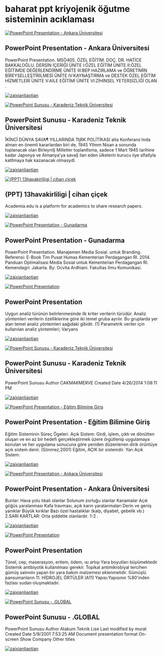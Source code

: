 # baharat ppt kriyojenik öğutme sisteminin acıklaması
<a href="https://mnn.zoosnet.net/LR/Chatpre.aspx?id=MNN94995150&p=https://topgrinding.com/" target="_blank">![PowerPoint Presentation - Ankara Üniversitesi](https://github.com/technlg/images/blob/main/55.jpg)</a>
## PowerPoint Presentation - Ankara Üniversitesi
PowerPoint Presentation. MSÖ405. ÖZEL EĞİTİM. DOÇ. DR. HATİCE BAKKALOĞLU. DERSİN İÇERİĞİ ÜNİTE I:ÖZEL EĞİTİM ÜNİTE II:ÖZEL EĞİTİMDE DEĞERLENDİRME ÜNİTE III:BEP HAZIRLAMA ve ÖĞRETİMİN BİREYSELLEŞTİRİLMESİ ÜNİTE IV:KAYNAŞTIRMA ve DESTEK ÖZEL EĞİTİM HİZMETLERİ ÜNİTE V:AİLE EĞİTİMİ ÜNİTE VI:ZİHİNSEL YETERSİZLİĞİ OLAN .
<a href="https://mnn.zoosnet.net/LR/Chatpre.aspx?id=MNN94995150&p=https://topgrinding.com/" target="_blank"><img src="https://github.com/technlg/images/raw/main/chat11.jpg" alt="zaixianliaotian"/></a><a href="//whatsapp.shibangsoft.com/WhatsApp.php" ><img src="https://github.com/technlg/images/raw/main/chat11.png" alt=""></a>
<a href="https://mnn.zoosnet.net/LR/Chatpre.aspx?id=MNN94995150&p=https://topgrinding.com/" target="_blank">![PowerPoint Sunusu - Karadeniz Teknik Üniversitesi](https://github.com/technlg/images/blob/main/40.jpg)</a>
## PowerPoint Sunusu - Karadeniz Teknik Üniversitesi
ÎKÍNCÎ DÜNYA SAVA¶ YILLARINDA TtjRK POLÍTÍKASI alta Konferans'mda alman en önemli kararlardan biri de, 1945 Yllmm Nisan a sonunda toplanacak olan Birleyni§ Milletler toplantlsma, sadece 1 Mart 1945 tarihine kadar Japonya ve Almanya'ya sava§ ilan eden ülkelerin kurucu iiye slfatlyla katllmaya hak kazanacak olmasydl.
<a href="https://mnn.zoosnet.net/LR/Chatpre.aspx?id=MNN94995150&p=https://topgrinding.com/" target="_blank"><img src="https://github.com/technlg/images/raw/main/chat11.jpg" alt="zaixianliaotian"/></a><a href="//whatsapp.shibangsoft.com/WhatsApp.php" ><img src="https://github.com/technlg/images/raw/main/chat11.png" alt=""></a>
<a href="https://mnn.zoosnet.net/LR/Chatpre.aspx?id=MNN94995150&p=https://topgrinding.com/" target="_blank">![(PPT) 13havakirliligi | cihan çiçek](https://github.com/technlg/images/blob/main/20.jpg)</a>
## (PPT) 13havakirliligi | cihan çiçek
Academia.edu is a platform for academics to share research papers.
<a href="https://mnn.zoosnet.net/LR/Chatpre.aspx?id=MNN94995150&p=https://topgrinding.com/" target="_blank"><img src="https://github.com/technlg/images/raw/main/chat11.jpg" alt="zaixianliaotian"/></a><a href="//whatsapp.shibangsoft.com/WhatsApp.php" ><img src="https://github.com/technlg/images/raw/main/chat11.png" alt=""></a>
<a href="https://mnn.zoosnet.net/LR/Chatpre.aspx?id=MNN94995150&p=https://topgrinding.com/" target="_blank">![PowerPoint Presentation - Gunadarma](https://github.com/technlg/images/blob/main/19.jpg)</a>
## PowerPoint Presentation - Gunadarma
PowerPoint Presentation. Manajemen Media Sosial. untuk Branding. Referensi: E-Book Tim Pusat Humas Kementerian Perdagangan RI. 2014. Panduan Optimalisasi Media Sosial untuk Kementerian Perdagangan RI. Kemendagri: Jakarta. By: Ocvita Ardhiani. Fakultas Ilmu Komunikasi.
<a href="https://mnn.zoosnet.net/LR/Chatpre.aspx?id=MNN94995150&p=https://topgrinding.com/" target="_blank"><img src="https://github.com/technlg/images/raw/main/chat11.jpg" alt="zaixianliaotian"/></a><a href="//whatsapp.shibangsoft.com/WhatsApp.php" ><img src="https://github.com/technlg/images/raw/main/chat11.png" alt=""></a>
<a href="https://mnn.zoosnet.net/LR/Chatpre.aspx?id=MNN94995150&p=https://topgrinding.com/" target="_blank">![PowerPoint Presentation](https://github.com/technlg/images/blob/main/59.jpg)</a>
## PowerPoint Presentation
Uygun analiz türünün belirlenmesinde ilk kriter verilerin türüdür. Analiz yöntemleri verilerin özelliklerine göre iki temel gruba ayrılır. Bu gruplarda yer alan temel analiz yöntemleri aağıdaki gibidir. (1) Parametrik veriler için kullanılan analiz yöntemleri; Varyans
<a href="https://mnn.zoosnet.net/LR/Chatpre.aspx?id=MNN94995150&p=https://topgrinding.com/" target="_blank"><img src="https://github.com/technlg/images/raw/main/chat11.jpg" alt="zaixianliaotian"/></a><a href="//whatsapp.shibangsoft.com/WhatsApp.php" ><img src="https://github.com/technlg/images/raw/main/chat11.png" alt=""></a>
<a href="https://mnn.zoosnet.net/LR/Chatpre.aspx?id=MNN94995150&p=https://topgrinding.com/" target="_blank">![PowerPoint Sunusu - Karadeniz Teknik Üniversitesi](https://github.com/technlg/images/blob/main/14.jpg)</a>
## PowerPoint Sunusu - Karadeniz Teknik Üniversitesi
PowerPoint Sunusu Author CAKMAKMERVE Created Date 4/26/2014 1:08:11 PM 
<a href="https://mnn.zoosnet.net/LR/Chatpre.aspx?id=MNN94995150&p=https://topgrinding.com/" target="_blank"><img src="https://github.com/technlg/images/raw/main/chat11.jpg" alt="zaixianliaotian"/></a><a href="//whatsapp.shibangsoft.com/WhatsApp.php" ><img src="https://github.com/technlg/images/raw/main/chat11.png" alt=""></a>
<a href="https://mnn.zoosnet.net/LR/Chatpre.aspx?id=MNN94995150&p=https://topgrinding.com/" target="_blank">![PowerPoint Presentation - Eğitim Bilimine Giriş](https://github.com/technlg/images/blob/main/53.jpg)</a>
## PowerPoint Presentation - Eğitim Bilimine Giriş
Eğitim Sisteminin Süreç Ögeleri. Açık Sistem: Girdi, işlem, çıktı ve dönütten oluşan ve en az bir hedefi gerçekleştirmek üzere örgütlenip uygulamaya konulan ve her uygulama sonucuna göre yeniden düzenlenen dirik örüntüye açık sistem denir. (Sönmez,2001) Eğitim, AÇIK bir sistemdir. Yarı Açık Sistem:
<a href="https://mnn.zoosnet.net/LR/Chatpre.aspx?id=MNN94995150&p=https://topgrinding.com/" target="_blank"><img src="https://github.com/technlg/images/raw/main/chat11.jpg" alt="zaixianliaotian"/></a><a href="//whatsapp.shibangsoft.com/WhatsApp.php" ><img src="https://github.com/technlg/images/raw/main/chat11.png" alt=""></a>
<a href="https://mnn.zoosnet.net/LR/Chatpre.aspx?id=MNN94995150&p=https://topgrinding.com/" target="_blank">![PowerPoint Presentation - Ankara Üniversitesi](https://github.com/technlg/images/blob/main/37.jpg)</a>
## PowerPoint Presentation - Ankara Üniversitesi
Bunlar: Hava yolu tıkalı olanlar Solunum zorluğu olanlar Kanamalar Açık göğüs yaralanması Kafa travması, açık karın yaralanmaları Derin ve geniş yanıklar Büyük kırıklar Bazı özel hastalıklar (kalp, diyabet, gebelik vb.) 2.SARI KARTLAR: Orta şiddette olanlardır. 1-2 .
<a href="https://mnn.zoosnet.net/LR/Chatpre.aspx?id=MNN94995150&p=https://topgrinding.com/" target="_blank"><img src="https://github.com/technlg/images/raw/main/chat11.jpg" alt="zaixianliaotian"/></a><a href="//whatsapp.shibangsoft.com/WhatsApp.php" ><img src="https://github.com/technlg/images/raw/main/chat11.png" alt=""></a>
<a href="https://mnn.zoosnet.net/LR/Chatpre.aspx?id=MNN94995150&p=https://topgrinding.com/" target="_blank">![PowerPoint Presentation](https://github.com/technlg/images/blob/main/45.jpg)</a>
## PowerPoint Presentation
Tünel, cep, maserasyon, eritem, ödem, ısı artışı Yara boyutları büyümektedir Sistemik antibiyotik kullanılması gerekir. Topikal antimikrobiyal tercihen gümüş salınımı yapan bir yara bakım malzemesi eklenmelidir. Gümüşlü pansumanların 11. HİDROJEL ÖRTÜLER (A11) Yapısı:Yapısının %80'inden fazlası sudan oluşmaktadır.
<a href="https://mnn.zoosnet.net/LR/Chatpre.aspx?id=MNN94995150&p=https://topgrinding.com/" target="_blank"><img src="https://github.com/technlg/images/raw/main/chat11.jpg" alt="zaixianliaotian"/></a><a href="//whatsapp.shibangsoft.com/WhatsApp.php" ><img src="https://github.com/technlg/images/raw/main/chat11.png" alt=""></a>
<a href="https://mnn.zoosnet.net/LR/Chatpre.aspx?id=MNN94995150&p=https://topgrinding.com/" target="_blank">![PowerPoint Sunusu - .GLOBAL](https://github.com/technlg/images/blob/main/23.jpg)</a>
## PowerPoint Sunusu - .GLOBAL
PowerPoint Sunusu Author Atakum Teknik Lise Last modified by murat Created Date 5/9/2001 7:53:25 AM Document presentation format On-screen Show Company Other titles
<a href="https://mnn.zoosnet.net/LR/Chatpre.aspx?id=MNN94995150&p=https://topgrinding.com/" target="_blank"><img src="https://github.com/technlg/images/raw/main/chat11.jpg" alt="zaixianliaotian"/></a><a href="//whatsapp.shibangsoft.com/WhatsApp.php" ><img src="https://github.com/technlg/images/raw/main/chat11.png" alt=""></a>
